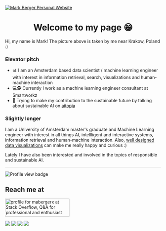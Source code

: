 [![Mark Berger Personal Website](static/header.png)](https://maberger.nl)

<h1 align="center">Welcome to my page 😁</h1>

Hi, my name is Mark! The picture above is taken by me near Krakow, Poland :)

### Elevator pitch

- 📊 I am an Amsterdam based data scientist / machine learning engineer with interest in information retrieval, search, visualizations and human-machine interaction
- 💻🕵️ Currently I work as a machine learning engineer consultant at Smartworkz
- 🥬 Trying to make my contribution to the sustainable future by talking about sustainable AI on [aitopia](https://aitopia.world)

### Slightly longer

I am a University of Amsterdam master's graduate and Machine Learning engineer with interest in all things AI,
intellligent and interactive systems, information retrieval and human-machine interaction.
Also, [well designed data visualizations](https://projects.fivethirtyeight.com/2020-election-forecast/?cid=rrpromo) can
make me really happy and curious :)

Lately I have also been interested and involved in the topics of responsible and sustainable AI.


<hr>

![Profile view badge](https://komarev.com/ghpvc/?username=mabergerx&color=03c6fc)

## Reach me at

<a href="https://stackoverflow.com/users/3025242/mabergerx"><img src="https://stackoverflow.com/users/flair/3025242.png?theme=dark" width="208" height="58" alt="profile for mabergerx at Stack Overflow, Q&amp;A for professional and enthusiast programmers" title="profile for mabergerx at Stack Overflow, Q&amp;A for professional and enthusiast programmers"></a>

<a href="https://linkedin.com/in/markberger-1" alt="LinkedIn">
        <img src="https://img.shields.io/badge/-Mark Berger-blue?style=for-the-badge&logo=linkedin" /></a> 
        
<a href="https://berger-mark.medium.com/" alt="Medium">
        <img src="https://img.shields.io/badge/-Mark Berger-03a57a?style=for-the-badge&logo=Medium&labelColor=000000" /></a>
        
<a href="https://instagram.com/berger.mark" alt="Instagram">
        <img src="https://img.shields.io/badge/-@berger.mark-E4405F?style=for-the-badge&logo=instagram&logoColor=white" /></a>
        
<a href="https://maberger.nl" alt="Website">
        <img src="https://img.shields.io/badge/-maberger.nl-242424?style=for-the-badge&logo=GoogleChrome&logoColor=white" /></a>
